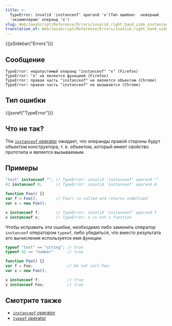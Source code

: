 ```yaml
---
title: >-
  TypeError: invalid 'instanceof' operand 'x'(Тип ошибки:  неверный
  'экземпляром' операнд 'х')
slug: Web/JavaScript/Reference/Errors/invalid_right_hand_side_instanceof_operand
translation_of: Web/JavaScript/Reference/Errors/invalid_right_hand_side_instanceof_operand
---
```


{{jsSidebar("Errors")}}

## Сообщение

```
TypeError: недопустимый операнд "instanceof" "x" (Firefox)
TypeError: "x" не является функцией (Firefox)
TypeError: правая часть "instanceof" не является объектом (Chrome)
TypeError: правая часть "instanceof" не вызывается (Chrome)
```

## Тип ошибки

{{jsxref("TypeError")}}

## Что не так?

The [`instanceof` operator](/ru/docs/Web/JavaScript/Reference/Operators/instanceof) ожидает, что операнды правой стороны будут объектом конструктора, т. е. объектом, который имеет свойство прототипа и является вызываемым.

## Примеры

```js example-bad
"test" instanceof ""; // TypeError: invalid 'instanceof' operand ""
42 instanceof 0;      // TypeError: invalid 'instanceof' operand 0

function Foo() {}
var f = Foo();        // Foo() is called and returns undefined
var x = new Foo();

x instanceof f;       // TypeError: invalid 'instanceof' operand f
x instanceof x;       // TypeError: x is not a function
```

Чтобы исправить эти ошибки, необходимо либо заменить оператор `instanceof` оператором `typeof`, либо убедиться, что вместо результата его вычисления используется имя функции.

```js example-good
typeof "test" == "string"; // true
typeof 42 == "number"      // true

function Foo() {}
var f = Foo;               // Do not call Foo.
var x = new Foo();

x instanceof f;            // true
x instanceof Foo;          // true
```

## Смотрите также

- [`instanceof` operator](/ru/docs/Web/JavaScript/Reference/Operators/instanceof)
- [`typeof` operator](/ru/docs/Web/JavaScript/Reference/Operators/typeof)

